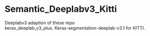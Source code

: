 # Semantic_Deeplabv3_Kitti
Deeplabv3  adaption of these repo  
keras_deeplab_v3_plus. 
Keras-segmentation-deeplab-v3.1 for KITTI. 
